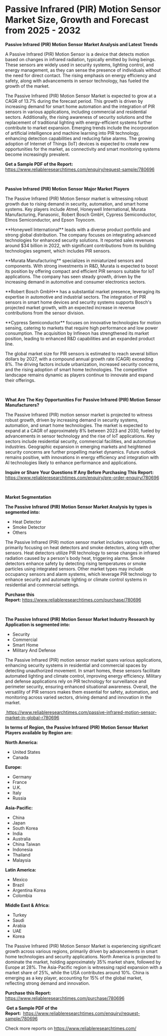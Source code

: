 <p><h1>Passive Infrared (PIR) Motion Sensor Market Size, Growth and Forecast from 2025 - 2032</h1></p><p><strong>Passive Infrared (PIR) Motion Sensor Market Analysis and Latest Trends</strong></p>
<p><p>A Passive Infrared (PIR) Motion Sensor is a device that detects motion based on changes in infrared radiation, typically emitted by living beings. These sensors are widely used in security systems, lighting control, and energy management, as they can sense the presence of individuals without the need for direct contact. The rising emphasis on energy efficiency and safety, along with advancements in sensor technology, has fueled the growth of the market.</p><p>The Passive Infrared (PIR) Motion Sensor Market is expected to grow at a CAGR of 13.7% during the forecast period. This growth is driven by increasing demand for smart home automation and the integration of PIR sensors in various applications, including commercial and residential sectors. Additionally, the rising awareness of security solutions and the replacement of traditional lighting with energy-efficient systems further contribute to market expansion. Emerging trends include the incorporation of artificial intelligence and machine learning into PIR technology, enhancing detection capabilities and reducing false alarms. The growing adoption of Internet of Things (IoT) devices is expected to create new opportunities for the market, as connectivity and smart monitoring systems become increasingly prevalent.</p></p>
<p><strong>Get a Sample PDF of the Report:&nbsp;</strong> <a href="https://www.reliableresearchtimes.com/enquiry/request-sample/780696?utm_campaign=2006&utm_medium=2&utm_source=Github&utm_content=ia&utm_term=26032025&utm_id=passive-infrared-pir-motion-sensor">https://www.reliableresearchtimes.com/enquiry/request-sample/780696</a></p>
<p>&nbsp;</p>
<p><strong>Passive Infrared (PIR) Motion Sensor Major Market Players</strong></p>
<p><p>The Passive Infrared (PIR) Motion Sensor market is witnessing robust growth due to rising demand in security, automation, and smart home systems. Key players include Atmel, Honeywell International, Murata Manufacturing, Panasonic, Robert Bosch GmbH, Cypress Semiconductor, Elmos Semiconductor, and Epson Toyocom.</p><p>**Honeywell International** leads with a diverse product portfolio and strong global distribution. The company focuses on integrating advanced technologies for enhanced security solutions. It reported sales revenues around $34 billion in 2022, with significant contributions from its building technologies segment, which includes PIR sensors.</p><p>**Murata Manufacturing** specializes in miniaturized sensors and components. With strong investments in R&D, Murata is expected to boost its position by offering compact and efficient PIR sensors suitable for IoT applications. The company has seen steady growth, driven by the increasing demand in automotive and consumer electronics sectors.</p><p>**Robert Bosch GmbH** has a substantial market presence, leveraging its expertise in automotive and industrial sectors. The integration of PIR sensors in smart home devices and security systems supports Bosch's projected market growth, with an expected increase in revenue contributions from the sensor division.</p><p>**Cypress Semiconductor** focuses on innovative technologies for motion sensing, catering to markets that require high performance and low power consumption. The acquisition by Infineon has strengthened its market position, leading to enhanced R&D capabilities and an expanded product line.</p><p>The global market size for PIR sensors is estimated to reach several billion dollars by 2027, with a compound annual growth rate (CAGR) exceeding 8%. The driving factors include urbanization, increased security concerns, and the rising adoption of smart home technologies. The competitive landscape remains dynamic as players continue to innovate and expand their offerings.</p></p>
<p>&nbsp;</p>
<p><strong>What Are The Key Opportunities For Passive Infrared (PIR) Motion Sensor Manufacturers?</strong></p>
<p><p>The Passive Infrared (PIR) motion sensor market is projected to witness robust growth, driven by increasing demand in security systems, automation, and smart home technologies. The market is expected to expand at a CAGR of approximately 8% between 2023 and 2030, fueled by advancements in sensor technology and the rise of IoT applications. Key sectors include residential security, commercial facilities, and automotive industries. Geographic expansion in emerging markets and heightened security concerns are further propelling market dynamics. Future outlook remains positive, with innovations in energy efficiency and integration with AI technologies likely to enhance performance and applications.</p></p>
<p><strong>Inquire or Share Your Questions If Any Before Purchasing This Report:</strong> <a href="https://www.reliableresearchtimes.com/enquiry/pre-order-enquiry/780696?utm_campaign=2006&utm_medium=2&utm_source=Github&utm_content=ia&utm_term=26032025&utm_id=passive-infrared-pir-motion-sensor">https://www.reliableresearchtimes.com/enquiry/pre-order-enquiry/780696</a></p>
<p>&nbsp;</p>
<p><strong>Market Segmentation</strong></p>
<p><strong>The Passive Infrared (PIR) Motion Sensor Market Analysis by types is segmented into:</strong></p>
<p><ul><li>Heat Detector</li><li>Smoke Detector</li><li>Others</li></ul></p>
<p><p>The Passive Infrared (PIR) motion sensor market includes various types, primarily focusing on heat detectors and smoke detectors, along with other sensors. Heat detectors utilize PIR technology to sense changes in infrared radiation caused by a person's body heat, triggering alarms. Smoke detectors enhance safety by detecting rising temperatures or smoke particles using integrated sensors. Other market types may include occupancy sensors and alarm systems, which leverage PIR technology to enhance security and automate lighting or climate control systems in residential and commercial settings.</p></p>
<p><strong>Purchase this Report:&nbsp;</strong><a href="https://www.reliableresearchtimes.com/purchase/780696?utm_campaign=2006&utm_medium=2&utm_source=Github&utm_content=ia&utm_term=26032025&utm_id=passive-infrared-pir-motion-sensor">https://www.reliableresearchtimes.com/purchase/780696</a></p>
<p>&nbsp;</p>
<p><strong>The Passive Infrared (PIR) Motion Sensor Market Industry Research by Application is segmented into:</strong></p>
<p><ul><li>Security</li><li>Commercial</li><li>Smart Home</li><li>Military And Defense</li></ul></p>
<p><p>The Passive Infrared (PIR) motion sensor market spans various applications, enhancing security systems in residential and commercial spaces by detecting unauthorized movement. In smart homes, these sensors facilitate automated lighting and climate control, improving energy efficiency. Military and defense applications rely on PIR technology for surveillance and perimeter security, ensuring enhanced situational awareness. Overall, the versatility of PIR sensors makes them essential for safety, automation, and monitoring across varied sectors, driving demand and innovation in the market.</p></p>
<p><a href="https://www.reliableresearchtimes.com/passive-infrared-motion-sensor-market-in-global-r780696?utm_campaign=2006&utm_medium=2&utm_source=Github&utm_content=ia&utm_term=26032025&utm_id=passive-infrared-pir-motion-sensor">&nbsp;https://www.reliableresearchtimes.com/passive-infrared-motion-sensor-market-in-global-r780696</a></p>
<p><strong>In terms of Region, the Passive Infrared (PIR) Motion Sensor Market Players available by Region are:</strong></p>
<p>
    <p> <strong> North America: </strong>
        <ul>
            <li>United States</li>
            <li>Canada</li>
        </ul>
        </p> 
    <p> <strong> Europe: </strong>
        <ul>
            <li>Germany</li>
            <li>France</li>
            <li>U.K.</li>
            <li>Italy</li>
            <li>Russia</li>
        </ul>
        </p> 
    <p> <strong> Asia-Pacific: </strong>
        <ul>
            <li>China</li>
            <li>Japan</li>
            <li>South Korea</li>
            <li>India</li>
            <li>Australia</li>
            <li>China Taiwan</li>
            <li>Indonesia</li>
            <li>Thailand</li>
            <li>Malaysia</li>
        </ul>
        </p> 
    <p> <strong> Latin America: </strong>
        <ul>
            <li>Mexico</li>
            <li>Brazil</li>
            <li>Argentina Korea</li>
            <li>Colombia</li>
        </ul>
        </p> 
    <p> <strong> Middle East & Africa: </strong>
        <ul>
            <li>Turkey</li>
            <li>Saudi</li>
            <li>Arabia</li>
            <li>UAE</li>
            <li>Korea</li>
        </ul>
    </p>
    </p>
<p><p>The Passive Infrared (PIR) Motion Sensor Market is experiencing significant growth across various regions, primarily driven by advancements in smart home technologies and security applications. North America is projected to dominate the market, holding approximately 35% market share, followed by Europe at 28%. The Asia-Pacific region is witnessing rapid expansion with a market share of 25%, while the USA contributes around 10%. China is emerging as a key player, accounting for 15% of the global market, reflecting strong demand and innovation.</p></p>
<p><strong>Purchase this Report: </strong><a href="https://www.reliableresearchtimes.com/purchase/780696?utm_campaign=2006&utm_medium=2&utm_source=Github&utm_content=ia&utm_term=26032025&utm_id=passive-infrared-pir-motion-sensor">https://www.reliableresearchtimes.com/purchase/780696</a></p>
<p>&nbsp;<strong>Get a Sample PDF of the Report:&nbsp;&nbsp;</strong><a href="https://www.reliableresearchtimes.com/enquiry/request-sample/780696?utm_campaign=2006&utm_medium=2&utm_source=Github&utm_content=ia&utm_term=26032025&utm_id=passive-infrared-pir-motion-sensor">https://www.reliableresearchtimes.com/enquiry/request-sample/780696</a></p>
<p><strong></strong></p>
<p>Check more reports on <a href="https://www.reliableresearchtimes.com/?utm_campaign=2006&utm_medium=2&utm_source=Github&utm_content=ia&utm_term=26032025&utm_id=passive-infrared-pir-motion-sensor">https://www.reliableresearchtimes.com/</a></p>